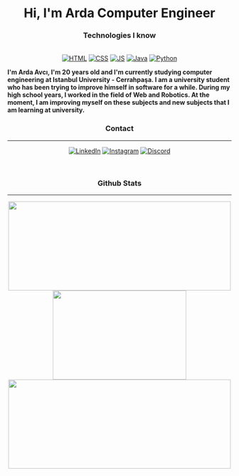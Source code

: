 <h1 align="center"> Hi, I'm Arda Computer Engineer
<h3 align="center">Technologies I know</h3>
<p align="center"><br>
<a href="https://html.com/" target="_blank"><img alt="HTML" src="https://img.shields.io/badge/HTML5-E34F26?style=for-the-badge&logo=html5&logoColor=white"></img></a> 
<a href="https://www.w3.org/Style/CSS" target="_blank"><img alt="CSS" src="https://img.shields.io/badge/CSS3-1572B6?style=for-the-badge&logo=css3&logoColor=white"></img></a>
<a href="https://javascript.com/" target="_blank"><img alt="JS" src="https://img.shields.io/badge/JavaScript-323330?style=for-the-badge&logo=javascript&logoColor=F7DF1E"></img></a>
<a href="https://www.java.com/" target="_blank"><img alt="Java" src="https://img.shields.io/badge/Java-ED8B00?style=for-the-badge&logo=java&logoColor=white"></img></a>
<a href="https://www.python.org/" target="_blank"><img alt="Python" src="https://img.shields.io/badge/Python-3776AB?style=for-the-badge&logo=python&logoColor=white"></img></a>

<p> <b>I'm Arda Avcı, I'm 20 years old and I'm currently studying computer engineering at Istanbul University - Cerrahpaşa. I am a university student who has been trying to improve himself in software for a while. During my high school years, I worked in the field of Web and Robotics. At the moment, I am improving myself on these subjects and new subjects that I am learning at university.</b></p>

                                                                                                                       
 <h3 align="center">Contact</h3>                                                                                                                          
 <hr>
 <p align="center">
<a href="https://www.linkedin.com/in/ardavc1/" target="_blank"><img alt="LinkedIn" src="https://img.shields.io/badge/LinkedIn-0077B5?style=for-the-badge&logo=linkedin&logoColor=white"></img></a>     
<a href="https://www.instagram.com/ardavc1/" target="_blank"><img alt="Instagram" src="https://img.shields.io/badge/Instagram-E4405F?style=for-the-badge&logo=instagram&logoColor=white"></img></a>
<a href="https://discord.com/users/334335827918454785" target="_blank"><img alt="Discord" src="https://img.shields.io/badge/Discord-7289DA?style=for-the-badge&logo=discord&logoColor=whit"></img></a>
<p align="center">
</p>
 </p>                                                                                                                          
  
                                                                                                                           
</br></p> 
 <h3 align="center">Github Stats</h3>                                                                                                                          
 <hr>

<p align="center">
<img height=200 width=500 src="https://github-profile-summary-cards.vercel.app/api/cards/profile-details?username=ardavc1&theme=highcontrast"></img>
<img height=200 width=300 src="https://github-readme-stats.vercel.app/api/top-langs/?username=ardavc1&theme=highcontrast&hide_border=true&layout=compact"></img>
<img height=200 width=500 src="https://github-readme-stats.vercel.app/api?username=ardavc1&count_private=true&show_icons=true&theme=highcontrast"></img>


</p>
<br> 
                                                                                                                           
                                                                                                                                                
